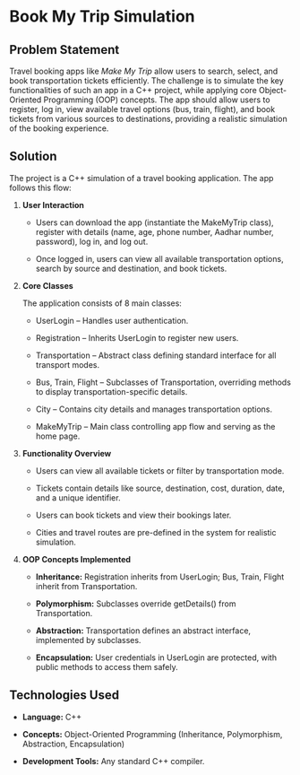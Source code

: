 Book My Trip Simulation
=======================

Problem Statement
-----------------

Travel booking apps like _Make My Trip_ allow users to search, select, and book transportation tickets efficiently. The challenge is to simulate the key functionalities of such an app in a C++ project, while applying core Object-Oriented Programming (OOP) concepts. The app should allow users to register, log in, view available travel options (bus, train, flight), and book tickets from various sources to destinations, providing a realistic simulation of the booking experience.

Solution
--------

The project is a C++ simulation of a travel booking application. The app follows this flow:

1.  **User Interaction**
    
    *   Users can download the app (instantiate the MakeMyTrip class), register with details (name, age, phone number, Aadhar number, password), log in, and log out.
        
    *   Once logged in, users can view all available transportation options, search by source and destination, and book tickets.
        
2.  **Core Classes**
        
       The application consists of 8 main classes:
    
    *   UserLogin – Handles user authentication.
        
    *   Registration – Inherits UserLogin to register new users.
        
    *   Transportation – Abstract class defining standard interface for all transport modes.
        
    *   Bus, Train, Flight – Subclasses of Transportation, overriding methods to display transportation-specific details.
        
    *   City – Contains city details and manages transportation options.
        
    *   MakeMyTrip – Main class controlling app flow and serving as the home page.
        
3.  **Functionality Overview**
    
    *   Users can view all available tickets or filter by transportation mode.
        
    *   Tickets contain details like source, destination, cost, duration, date, and a unique identifier.
        
    *   Users can book tickets and view their bookings later.
        
    *   Cities and travel routes are pre-defined in the system for realistic simulation.
        
4.  **OOP Concepts Implemented**
    
    *   **Inheritance:** Registration inherits from UserLogin; Bus, Train, Flight inherit from Transportation.
        
    *   **Polymorphism:** Subclasses override getDetails() from Transportation.
        
    *   **Abstraction:** Transportation defines an abstract interface, implemented by subclasses.
        
    *   **Encapsulation:** User credentials in UserLogin are protected, with public methods to access them safely.
        

Technologies Used
-----------------

*   **Language:** C++
    
*   **Concepts:** Object-Oriented Programming (Inheritance, Polymorphism, Abstraction, Encapsulation)
    
*   **Development Tools:** Any standard C++ compiler.
